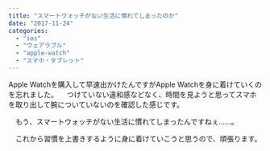 ```yaml
---
title: "スマートウォッチがない生活に慣れてしまったのか"
date: "2017-11-24"
categories: 
  - "ios"
  - "ウェアラブル"
  - "apple-watch"
  - "スマホ・タブレット"
---
```


Apple Watchを購入して早速出かけたんですがApple Watchを身に着けていくのを忘れました。 　つけていない違和感などなく、時間を見ようと思ってスマホを取り出して腕についていないのを確認した感じです。

　もう、スマートウォッチがない生活に慣れてしまったんですねぇ……。

　これから習慣を上書きするように身に着けていこうと思うので、頑張ります。
